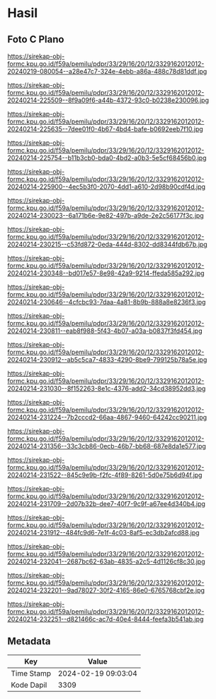 # Hasil

## Foto C Plano

https://sirekap-obj-formc.kpu.go.id/f59a/pemilu/pdpr/33/29/16/20/12/3329162012012-20240219-080054--a28e47c7-324e-4ebb-a86a-488c78d81ddf.jpg

https://sirekap-obj-formc.kpu.go.id/f59a/pemilu/pdpr/33/29/16/20/12/3329162012012-20240214-225509--8f9a09f6-a44b-4372-93c0-b0238e230096.jpg

https://sirekap-obj-formc.kpu.go.id/f59a/pemilu/pdpr/33/29/16/20/12/3329162012012-20240214-225635--7dee01f0-4b67-4bd4-bafe-b0692eeb7f10.jpg

https://sirekap-obj-formc.kpu.go.id/f59a/pemilu/pdpr/33/29/16/20/12/3329162012012-20240214-225754--b11b3cb0-bda0-4bd2-a0b3-5e5cf68456b0.jpg

https://sirekap-obj-formc.kpu.go.id/f59a/pemilu/pdpr/33/29/16/20/12/3329162012012-20240214-225900--4ec5b3f0-2070-4dd1-a610-2d98b90cdf4d.jpg

https://sirekap-obj-formc.kpu.go.id/f59a/pemilu/pdpr/33/29/16/20/12/3329162012012-20240214-230023--6a171b6e-9e82-497b-a9de-2e2c56177f3c.jpg

https://sirekap-obj-formc.kpu.go.id/f59a/pemilu/pdpr/33/29/16/20/12/3329162012012-20240214-230215--c53fd872-0eda-444d-8302-dd8344fdb67b.jpg

https://sirekap-obj-formc.kpu.go.id/f59a/pemilu/pdpr/33/29/16/20/12/3329162012012-20240214-230348--bd017e57-8e98-42a9-9214-ffeda585a292.jpg

https://sirekap-obj-formc.kpu.go.id/f59a/pemilu/pdpr/33/29/16/20/12/3329162012012-20240214-230646--4cfcbc93-7daa-4a81-8b9b-888a8e8236f3.jpg

https://sirekap-obj-formc.kpu.go.id/f59a/pemilu/pdpr/33/29/16/20/12/3329162012012-20240214-230811--eab8f988-5f43-4b07-a03a-b0837f3fd454.jpg

https://sirekap-obj-formc.kpu.go.id/f59a/pemilu/pdpr/33/29/16/20/12/3329162012012-20240214-230912--ab5c5ca7-4833-4290-8be9-799125b78a5e.jpg

https://sirekap-obj-formc.kpu.go.id/f59a/pemilu/pdpr/33/29/16/20/12/3329162012012-20240214-231030--8f152263-8e1c-4376-add2-34cd38952dd3.jpg

https://sirekap-obj-formc.kpu.go.id/f59a/pemilu/pdpr/33/29/16/20/12/3329162012012-20240214-231224--7b2cccd2-66aa-4867-9460-64242cc90211.jpg

https://sirekap-obj-formc.kpu.go.id/f59a/pemilu/pdpr/33/29/16/20/12/3329162012012-20240214-231356--33c3cb86-0ecb-46b7-bb68-687e8da1e577.jpg

https://sirekap-obj-formc.kpu.go.id/f59a/pemilu/pdpr/33/29/16/20/12/3329162012012-20240214-231522--845c9e9b-f2fc-4f89-8261-5d0e75b6d94f.jpg

https://sirekap-obj-formc.kpu.go.id/f59a/pemilu/pdpr/33/29/16/20/12/3329162012012-20240214-231709--2d07b32b-dee7-40f7-9c9f-a67ee4d340b4.jpg

https://sirekap-obj-formc.kpu.go.id/f59a/pemilu/pdpr/33/29/16/20/12/3329162012012-20240214-231912--484fc9d6-7e1f-4c03-8af5-ec3db2afcd88.jpg

https://sirekap-obj-formc.kpu.go.id/f59a/pemilu/pdpr/33/29/16/20/12/3329162012012-20240214-232041--2687bc62-63ab-4835-a2c5-4d1126cf8c30.jpg

https://sirekap-obj-formc.kpu.go.id/f59a/pemilu/pdpr/33/29/16/20/12/3329162012012-20240214-232201--9ad78027-30f2-4165-86e0-6765768cbf2e.jpg

https://sirekap-obj-formc.kpu.go.id/f59a/pemilu/pdpr/33/29/16/20/12/3329162012012-20240214-232251--d821466c-ac7d-40e4-8444-feefa3b541ab.jpg


## Metadata

| Key        | Value               |
| ---------- | ------------------- |
| Time Stamp | 2024-02-19 09:03:04 |
| Kode Dapil | 3309                |



